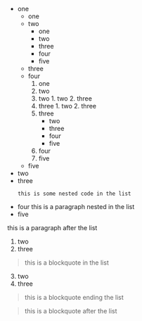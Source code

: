 - one
  - one
  - two
    - one
    - two
    - three
    - four
    - five
  - three
  - four
    1. one
    2. two
      1. two
        1. two
        2. three
      2. three
        1. two
        2. three
    3. three
        - two
        - three
        - four
        - five
    4. four
    5. five
  - five
- two
- three
  ```
  this is some nested code in the list
  ```
- four
  this is a paragraph nested in the list
- five

this is a paragraph after the list

1. two
2. three
  > this is a blockquote in the list
3. two
4. three
  > this is a blockquote ending the list

> this is a blockquote after the list

